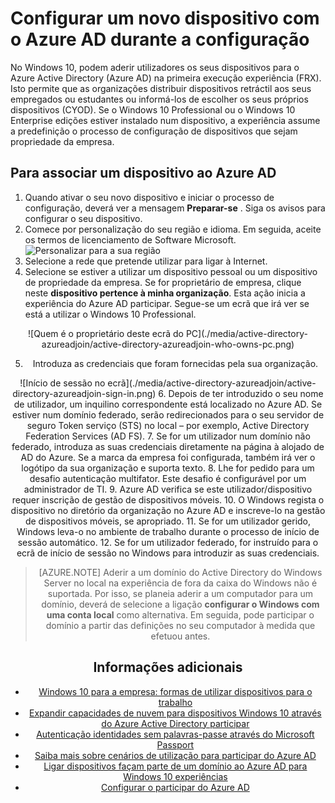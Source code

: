 <properties
    pageTitle="Configurar um novo dispositivo com o Azure AD durante a configuração | Microsoft Azure"
    description="Um tópico que explica como os utilizadores podem configurar participar do Azure AD durante a sua primeira experiência executar."
    services="active-directory"
    documentationCenter=""
    authors="femila"
    manager="swadhwa"
    editor=""
    tags="azure-classic-portal"/>

<tags
    ms.service="active-directory"
    ms.workload="identity"
    ms.tgt_pltfrm="na"
    ms.devlang="na"
    ms.topic="article"
    ms.date="09/27/2016"
    ms.author="femila"/>

# <a name="set-up-a-new-device-with-azure-ad-during-setup"></a>Configurar um novo dispositivo com o Azure AD durante a configuração

No Windows 10, podem aderir utilizadores os seus dispositivos para o Azure Active Directory (Azure AD) na primeira execução experiência (FRX). Isto permite que as organizações distribuir dispositivos retráctil aos seus empregados ou estudantes ou informá-los de escolher os seus próprios dispositivos (CYOD).
Se o Windows 10 Professional ou o Windows 10 Enterprise edições estiver instalado num dispositivo, a experiência assume a predefinição o processo de configuração de dispositivos que sejam propriedade da empresa.

## <a name="to-join-a-device-to-azure-ad"></a>Para associar um dispositivo ao Azure AD


1. Quando ativar o seu novo dispositivo e iniciar o processo de configuração, deverá ver a mensagem **Preparar-se** . Siga os avisos para configurar o seu dispositivo.
2. Comece por personalização do seu região e idioma. Em seguida, aceite os termos de licenciamento de Software Microsoft.
![Personalizar para a sua região](./media/active-directory-azureadjoin/active-directory-azureadjoin-customize-region.png)
3. Selecione a rede que pretende utilizar para ligar à Internet.
4. Selecione se estiver a utilizar um dispositivo pessoal ou um dispositivo de propriedade da empresa. Se for proprietário de empresa, clique neste **dispositivo pertence à minha organização**. Esta ação inicia a experiência do Azure AD participar. Segue-se um ecrã que irá ver se está a utilizar o Windows 10 Professional.
<center>
![Quem é o proprietário deste ecrã do PC](./media/active-directory-azureadjoin/active-directory-azureadjoin-who-owns-pc.png)

5.  Introduza as credenciais que foram fornecidas pela sua organização.
<center>
![Início de sessão no ecrã](./media/active-directory-azureadjoin/active-directory-azureadjoin-sign-in.png)
6.  Depois de ter introduzido o seu nome de utilizador, um inquilino correspondente está localizado no Azure AD. Se estiver num domínio federado, serão redirecionados para o seu servidor de seguro Token serviço (STS) no local – por exemplo, Active Directory Federation Services (AD FS).
7. Se for um utilizador num domínio não federado, introduza as suas credenciais diretamente na página à alojado de AD do Azure. Se a marca da empresa foi configurada, também irá ver o logótipo da sua organização e suporta texto.
8.  Lhe for pedido para um desafio autenticação multifator. Este desafio é configurável por um administrador de TI.
9.  Azure AD verifica se este utilizador/dispositivo requer inscrição de gestão de dispositivos móveis.
10. O Windows regista o dispositivo no diretório da organização no Azure AD e inscreve-lo na gestão de dispositivos móveis, se apropriado.
11. Se for um utilizador gerido, Windows leva-o no ambiente de trabalho durante o processo de início de sessão automático.
12. Se for um utilizador federado, for instruído para o ecrã de início de sessão no Windows para introduzir as suas credenciais.

> [AZURE.NOTE] Aderir a um domínio do Active Directory do Windows Server no local na experiência de fora da caixa do Windows não é suportada. Por isso, se planeia aderir a um computador para um domínio, deverá de selecione a ligação **configurar o Windows com uma conta local** como alternativa. Em seguida, pode participar o domínio a partir das definições no seu computador à medida que efetuou antes.

## <a name="additional-information"></a>Informações adicionais
* [Windows 10 para a empresa: formas de utilizar dispositivos para o trabalho](active-directory-azureadjoin-windows10-devices-overview.md)
* [Expandir capacidades de nuvem para dispositivos Windows 10 através do Azure Active Directory participar](active-directory-azureadjoin-user-upgrade.md)
* [Autenticação identidades sem palavras-passe através do Microsoft Passport](active-directory-azureadjoin-passport.md)
* [Saiba mais sobre cenários de utilização para participar do Azure AD](active-directory-azureadjoin-deployment-aadjoindirect.md)
* [Ligar dispositivos façam parte de um domínio ao Azure AD para Windows 10 experiências](active-directory-azureadjoin-devices-group-policy.md)
* [Configurar o participar do Azure AD](active-directory-azureadjoin-setup.md)
